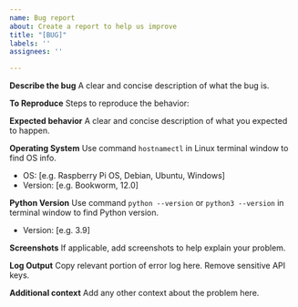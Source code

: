 ```yaml
---
name: Bug report
about: Create a report to help us improve
title: "[BUG]"
labels: ''
assignees: ''

---
```


**Describe the bug**
A clear and concise description of what the bug is.

**To Reproduce**
Steps to reproduce the behavior:

**Expected behavior**
A clear and concise description of what you expected to happen.

**Operating System**
Use command `hostnamectl` in Linux terminal window to find OS info.
 - OS: [e.g. Raspberry Pi OS, Debian, Ubuntu, Windows]
 - Version: [e.g. Bookworm, 12.0]

**Python Version**
Use command `python --version` or `python3 --version` in terminal window to find Python version.
- Version: [e.g. 3.9]

**Screenshots**
If applicable, add screenshots to help explain your problem.

**Log Output**
Copy relevant portion of error log here. Remove sensitive API keys.

**Additional context**
Add any other context about the problem here.
